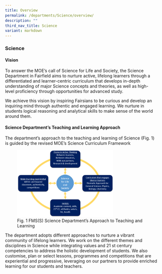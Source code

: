 ```yaml
---
title: Overview
permalink: /departments/Science/overview/
description: ""
third_nav_title: Science
variant: markdown
---
```

### Science


#### Vision

To answer the MOE’s call of Science for Life and Society, the Science Department in Fairfield aims to nurture active, lifelong learners through a differentiated and learner-centric curriculum that develops in-depth understanding of major Science concepts and theories, as well as high-level proficiency through opportunities for advanced study.

  

We achieve this vision by inspiring Fairsians to be curious and develop an inquiring mind through authentic and engaged learning. We nurture in students logical reasoning and analytical skills to make sense of the world around them.

  

#### Science Department’s Teaching and Learning Approach

The department’s approach to the teaching and learning of Science (Fig. 1) is guided by the revised MOE’s Science Curriculum Framework

<figure><img src="/images/sci1.png" style="width:75%"><figcaption> Fig. 1 FMS(S) Science Department’s Approach to Teaching and Learning</figcaption></figure>

The department adopts different approaches to nurture a vibrant community of lifelong learners. We work on the different themes and disciplines in Science while integrating values and 21 st century competencies to address the holistic development of students. We also customise, plan or select lessons, programmes and competitions that are experiential and progressive, leveraging on our partners to provide enriched learning for our students and teachers.
